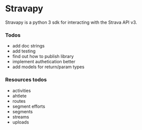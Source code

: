 # Stravapy 
Stravapy is a python 3 sdk for interacting with the Strava API v3.

### Todos
- add doc strings
- add testing
- find out how to publish library
- implement authetication better
- add models for return/param types

### Resources todos
- activities
- ahtlete
- routes
- segment efforts
- segments
- streams
- uploads
